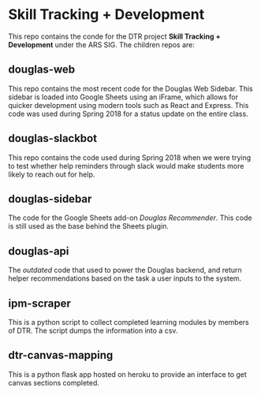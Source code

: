 # Skill Tracking + Development

This repo contains the conde for the DTR project **Skill Tracking + Development** under the ARS SIG. The children repos are:


## douglas-web

This repo contains the most recent code for the Douglas Web Sidebar. This sidebar is loaded into Google Sheets using an iFrame, which allows for quicker development using modern tools such as React and Express. This code was used during Spring 2018 for a status update on the entire class.

## douglas-slackbot
This repo contains the code used during Spring 2018 when we were trying to test whether help reminders through slack would make students more likely to reach out for help. 

## douglas-sidebar
The code for the Google Sheets add-on *Douglas Recommender*. This code is still used as the base behind the Sheets plugin.


## douglas-api
The *outdated* code that used to power the Douglas backend, and return helper recommendations based on the task a user inputs to the system.


## ipm-scraper
This is a python script to collect completed learning modules by members of DTR. The script dumps the information into a csv.


## dtr-canvas-mapping
This is a python flask app hosted on heroku to provide an interface to get canvas sections completed.
